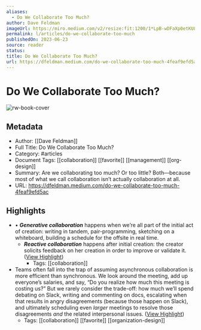 ```yaml
---
aliases:
  - Do We Collaborate Too Much?
author: Dave Feldman
imageUrl: https://miro.medium.com/v2/resize:fit:1200/1*LpB-wDFaXp0etKU8TbBr8Q.jpeg
permalink: l/articles/do-we-collaborate-too-much
publishedOn: 2023-06-23
source: reader
status: 
title: Do We Collaborate Too Much?
url: https://dfeldman.medium.com/do-we-collaborate-too-much-4feaf9efd5ac
---
```

# Do We Collaborate Too Much?

![rw-book-cover](https://miro.medium.com/v2/resize:fit:1200/1*LpB-wDFaXp0etKU8TbBr8Q.jpeg)

## Metadata

- Author: [[Dave Feldman]]
- Full Title: Do We Collaborate Too Much?
- Category: #articles
- Document Tags: [[collaboration]] [[favorite]] [[management]] [[org-design]]
- Summary: Are we collaborating too much? Or too little? Both—because most of what we call collaboration isn’t actually collaboration at all.
- URL: https://dfeldman.medium.com/do-we-collaborate-too-much-4feaf9efd5ac

## Highlights

- • _**Generative collaboration**_ happens when we’re all part of the initial act of creation: writing in tandem, pair-programming, sketching on a whiteboard, building a schedule for the offsite in real time.
  - _**Reactive collaboration**_ happens after initial creation: the creator solicits feedback on her creation in order to improve or validate it. ([View Highlight](https://read.readwise.io/read/01h4dp2dhq9d8snmmk2ph9txqa))
    - Tags: [[collaboration]]
- Teams often fall into the trap of assuming asynchronous collaboration is more efficient than synchronous. We look around the meeting, add up everyone’s salaries, and say, “Do you realize how much this meeting is costing us?” But we rarely consider the trade-off: how much we’ll spend debating on Slack, writing and commenting on docs, escalating when that results in angry disagreements (because those happen on Slack), and ultimately scheduling even _larger_ meetings to resolve those disagreements _and_ the related interpersonal issues. ([View Highlight](https://read.readwise.io/read/01h4dp4me29sptysxhmrqpf6k8))
    - Tags: [[collaboration]] [[favorite]] [[organization-design]]
